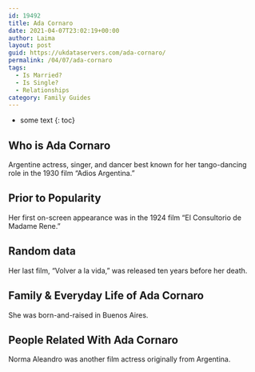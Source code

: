 ```yaml
---
id: 19492
title: Ada Cornaro
date: 2021-04-07T23:02:19+00:00
author: Laima
layout: post
guid: https://ukdataservers.com/ada-cornaro/
permalink: /04/07/ada-cornaro
tags:
  - Is Married?
  - Is Single?
  - Relationships
category: Family Guides
---
```


* some text
{: toc}


## Who is Ada Cornaro
                  
                  
                  
Argentine actress, singer, and dancer best known for her tango-dancing role in the 1930 film &#8220;Adios Argentina.&#8221;
                  
              
            
              
            
                
                
                
## Prior to Popularity
                  
                  
                  
Her first on-screen appearance was in the 1924 film &#8220;El Consultorio de Madame Rene.&#8221;
                  
              
            
              
            
                
                
                
## Random data
                  
                  
                  
Her last film, &#8220;Volver a la vida,&#8221; was released ten years before her death.
                  
              
            
              
            
                
                
                
## Family & Everyday Life of Ada Cornaro
                  
                  
                  
She was born-and-raised in Buenos Aires.
                  
              
            
              
            
                
                
                
## People Related With Ada Cornaro
                  
                  
                  
Norma Aleandro was another film actress originally from Argentina.
                  
              
            
              
            
                
              
            
              
              
            
            
              
            
          
          
          